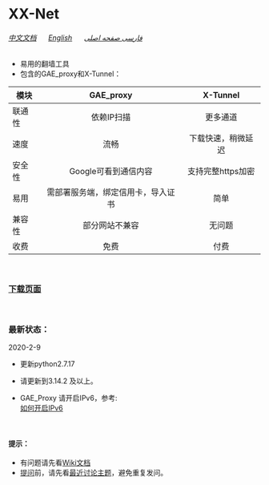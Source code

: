 # XX-Net

###### [中文文档](https://github.com/XX-net/XX-Net/wiki/%E4%B8%AD%E6%96%87%E6%96%87%E6%A1%A3) &nbsp; &nbsp; &nbsp;[English](https://github.com/XX-net/XX-Net/wiki/English-Home-Page) &nbsp; &nbsp; &nbsp;[فارسی صفحه اصلی](https://github.com/XX-net/XX-Net/wiki/Persian-home-page) 

* 易用的翻墙工具  
* 包含的GAE_proxy和X-Tunnel：  


| 模块        | GAE_proxy   | X-Tunnel  |  
| ------------- |:-------------:| :-----:| 
| 联通性| 依赖IP扫描 | 更多通道 |
| 速度 | 流畅 | 下载快速，稍微延迟 | 
| 安全性| Google可看到通信内容 | 支持完整https加密 |  
| 易用 | 需部署服务端，绑定信用卡，导入证书 | 简单  |
| 兼容性| 部分网站不兼容 | 无问题 |
| 收费  | 免费 | 付费 |  

<br>

### [__下载页面__](https://github.com/XX-net/XX-Net/blob/master/code/default/download.md)
<br>


### 最新状态：
 2020-2-9
* 更新python2.7.17
* 请更新到3.14.2 及以上。


* GAE_Proxy 请开启IPv6，参考:  
  [如何开启IPv6](https://github.com/XX-net/XX-Net/wiki/%E5%A6%82%E4%BD%95%E5%BC%80%E5%90%AFIPv6)

    
  
<br>

#### 提示：  
* 有问题请先看[Wiki文档](https://github.com/XX-net/XX-Net/wiki/%E4%B8%AD%E6%96%87%E6%96%87%E6%A1%A3)
* [提问](https://github.com/XX-net/XX-Net/issues)前，请先看[最近讨论主题](https://github.com/XX-net/XX-Net/issues?q=is%3Aissue+is%3Aopen+sort%3Aupdated-desc)，避免重复发问。  
